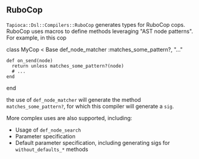 ## RuboCop

`Tapioca::Dsl::Compilers::RuboCop` generates types for RuboCop cops.
RuboCop uses macros to define methods leveraging "AST node patterns".
For example, in this cop

  class MyCop < Base
    def_node_matcher :matches_some_pattern?, "..."

    def on_send(node)
      return unless matches_some_pattern?(node)
      # ...
    end
  end

the use of `def_node_matcher` will generate the method
`matches_some_pattern?`, for which this compiler will generate a `sig`.

More complex uses are also supported, including:

- Usage of `def_node_search`
- Parameter specification
- Default parameter specification, including generating sigs for
  `without_defaults_*` methods
